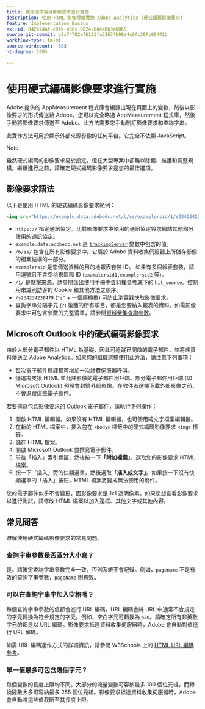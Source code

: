 ```yaml
---
title: 使用硬式編碼影像要求進行實施
description: 使用 HTML 影像標籤實施 Adobe Analytics (硬式編碼影像要求)
feature: Implementation Basics
exl-id: 84247daf-c94b-456c-9824-6d4a0b3e6065
source-git-commit: b3c74782ef6183fa63674b98e4c0fc39fc09441b
workflow-type: tm+mt
source-wordcount: '683'
ht-degree: 100%

---
```


# 使用硬式編碼影像要求進行實施

Adobe 提供的 AppMeasurement 程式庫會編譯出現在頁面上的變數，然後以影像要求的形式傳送給 Adobe。您可以完全略過 AppMeasurement 程式庫，然後手動將影像要求傳送至 Adobe。此方法需要您手動制訂影像要求和查詢字串。

此實作方法可用於顯示外部來源影像的任何平台。它完全不依賴 JavaScript。

>[!NOTE]
>
> 雖然硬式編碼的影像要求易於設定，但在大型專案中卻難以除錯、維護和調整規模。繼續進行之前，請確定硬式編碼影像要求是您的最佳選項。

## 影像要求語法

以下是使用 HTML 的硬式編碼影像要求範例：

```html
<img src="https://example.data.adobedc.net/b/ss/examplersid/1/s234234238479?AQB=1&g=http%3A%2F%2Fexample.com&pageName=Example%20hardcoded%20hit&v1=Example%20value&AQE=1"/>
```

* `https://` 指定通訊協定。比對影像要求中使用的通訊協定與您網站其他部分使用的通訊協定。
* `example.data.adobedc.net` 是 [`trackingServer`](/help/implement/vars/config-vars/trackingserver.md) 變數中包含的值。
* `/b/ss/` 包含在所有影像要求中。它屬於 Adobe 資料收集伺服器上所儲存影像的檔案結構的一部分。
* `examplersid` 是您傳送資料的目的地報表套裝 ID。 如果有多個報表套裝，請用逗號且不含空格來區隔 ID (`examplersid1,examplersid2` 等)。
* `/1/` 是點擊來源。請參閱匯出使用手冊中[資料欄參考](../../export/analytics-data-feed/c-df-contents/datafeeds-reference.md)底下的 `hit_source`。控制用來識別訪客的 Cookie 和其他方法之順序。
* `/s234234238479` (`"s"` + 一個隨機數) 可防止瀏覽器快取影像要求。
* 查詢字串分隔字元 (`?`) 後面的所有項目，都是您要納入報表的資料。如需影像要求中可包含參數的完整清單，請參閱[資料彙集查詢參數](../validate/query-parameters.md)。

## Microsoft Outlook 中的硬式編碼影像要求

由於大部分電子郵件以 HTML 為基礎，因此可追蹤已開啟的電子郵件，並將該資料傳送至 Adobe Analytics。如果您的組織選擇使用此方法，請注意下列事項：

* 每次電子郵件轉譯都可增加一次計費伺服器呼叫。
* 僅追蹤支援 HTML 並允許影像的電子郵件用戶端。部分電子郵件用戶端 (如 Microsoft Outlook) 預設會封鎖外部影像。在收件者選擇下載外部影像之前，不會追蹤這些電子郵件。

若要撰寫包含影像要求的 Outlook 電子郵件，請執行下列操作：

1. 開啟 HTML 編輯器。如果沒有 HTML 編輯器，也可使用純文字檔案編輯器。
2. 在新的 HTML 檔案中，插入包在 `<body>` 標籤中的硬式編碼影像要求 `<img>` 標籤。
3. 儲存 HTML 檔案。
4. 開啟 Microsoft Outlook 並撰寫電子郵件。
5. 前往「插入」索引標籤，然後按一下&#x200B;**「附加檔案」**。選取您的影像要求 HTML 檔案。
6. 按一下「插入」旁的快顯選單，然後選取&#x200B;**「插入成文字」**。如果按一下沒有快顯選單的「插入」按鈕，HTML 檔案將變成無法使用的附件。

您的電子郵件似乎不會變更，因影像要求是 1x1 透明像素。如果您想查看影像要求以進行測試，請修改 HTML 檔案以加入邊框、其他文字或其他內容。

## 常見問答

瞭解使用硬式編碼影像要求的常見問題。

### 查詢字串參數是否區分大小寫？

是。請確定查詢字串參數完全一致，否則系統不會記錄。例如，`pagename` 不是有效的查詢字串參數，`pageName` 則有效。

### 可以在查詢字串中加入空格嗎？

每個查詢字串參數的值都會進行 URL 編碼。URL 編碼會將 URL 中通常不合規定的字元轉換為符合規定的字元。例如，空白字元可轉換為 `%20`。請確定所有非英數字元的都是以 URL 編碼。影像要求抵達資料收集伺服器時，Adobe 會自動對值進行 URL 解碼。

如需 URL 編碼運作方式的詳細資訊，請參閱 W3Schools 上的 [HTML URL 編碼參考](https://www.w3schools.com/tags/ref_urlencode.asp)。

### 單一值最多可包含幾個字元？

每個變數的長度上限均不同。大部分的流量變數可容納最多 100 個位元組，而轉換變數大多可容納最多 255 個位元組。影像要求抵達資料收集伺服器時，Adobe 會自動將這些值截斷至其長度上限。
